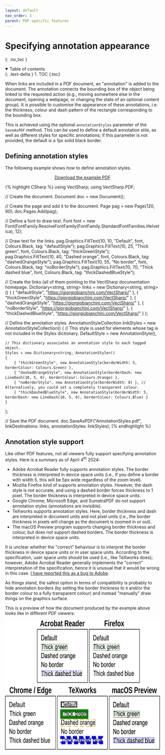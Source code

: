 ```yaml
---
layout: default
nav_order: 3
parent: PDF-specific features
---
```


# Specifying annotation appearance
{: .no_toc }

<details open markdown="block">
  <summary>
    Table of contents
  </summary>
  {: .text-delta }
1. TOC
{:toc}
</details>

When links are included in a PDF document, an "annotation" is added to the document. The annotation connects the bounding box of the object being linked to the requested action (e.g., moving somewhere else in the document, opening a webpage, or changing the state of an optional content group). It is possible to customise the appearance of these annotations, i.e. the thickness, colour and dash pattern of the rectangle corresponding to the bounding box.

This is achieved using the optional `annotationStyles` parameter of the `SaveAsPDF` method. This can be used to define a default annotation stile, as well as different styles for specific annotations; if this parameter is not provided, the default is a 1px solid black border.

## Defining annotation styles

The following example shows how to define annotation styles.

<div class="code-example">
    <p style="text-align: center">
        <a href="assets/tutorials/AnnotationStyles.pdf" download>Download the example PDF</a>
    </p>
</div>
{% highlight CSharp %}
using VectSharp;
using VectSharp.PDF;

// Create the document.
Document doc = new Document();

// Create the page and add it to the document.
Page pag = new Page(120, 90);
doc.Pages.Add(pag);

// Define a font to draw text.
Font font = new Font(FontFamily.ResolveFontFamily(FontFamily.StandardFontFamilies.Helvetica), 12);

// Draw text for the links.
pag.Graphics.FillText(10, 10, "Default", font, Colours.Black, tag: "defaultStyle");
pag.Graphics.FillText(10, 25, "Thick green", font, Colours.Black, tag: "thickGreenStyle");
pag.Graphics.FillText(10, 40, "Dashed orange", font, Colours.Black, tag: "dashedOrangeStyle");
pag.Graphics.FillText(10, 55, "No border", font, Colours.Black, tag: "noBorderStyle");
pag.Graphics.FillText(10, 70, "Thick dashed blue", font, Colours.Black, tag: "thickDashedBlueStyle");

// Create the links (all of them pointing to the VectSharp documentation homepage.
Dictionary<string, string> links = new Dictionary<string, string>()
{
    { "defaultStyle", "https://giorgiobianchini.com/VectSharp/" },
    { "thickGreenStyle", "https://giorgiobianchini.com/VectSharp/" },
    { "dashedOrangeStyle", "https://giorgiobianchini.com/VectSharp/" },
    { "noBorderStyle", "https://giorgiobianchini.com/VectSharp/" },
    { "thickDashedBlueStyle", "https://giorgiobianchini.com/VectSharp/" }
};

// Define the annotation styles.
AnnotationStyleCollection linkStyles = new AnnotationStyleCollection()
{
    // This style is used for elements whose tag is not included in the Styles dictionary.
    DefaultStyle = new AnnotationStyle(),

    // This dictionary associates an annotation style to each tagged object.
    Styles = new Dictionary<string, AnnotationStyle>()
    {
        { "thickGreenStyle", new AnnotationStyle(borderWidth: 5, borderColour: Colours.Green) },
        { "dashedOrangeStyle", new AnnotationStyle(borderDash: new LineDash(10, 5, 0), borderColour: Colours.Orange) },
        { "noBorderStyle", new AnnotationStyle(borderWidth: 0) }, // Alternatively, you could set a completely transparent colour.
        { "thickDashedBlueStyle", new AnnotationStyle(borderWidth: 5, borderDash: new LineDash(10, 5, 0), borderColour: Colours.Blue) }
    }
};

// Save the PDF document.
doc.SaveAsPDF("AnnotationStyles.pdf", linkDestinations: links, annotationStyles: linkStyles);
{% endhighlight %}

## Annotation style support

Like other PDF features, not all viewers fully support specifying annotation styles. Here is a summary as of April 4<sup>th</sup> 2024:

* Adobe Acrobat Reader fully supports annotation styles. The border thickness is interpreted in device space units (i.e., if you define a border with width 5, this will be 5px wide regardless of the zoom level).
* Mozilla Firefox kind of supports annotation styles. However, the dash style is not accurate, and using a dashed border forces thickness to 1 pixel. The border thickness is interpreted in device space units.
* Google Chrome, Microsoft Edge, and SumatraPDF do not support annotation styles (annotations are invisible).
* TeXworks supports annotation styles. Here, border thickness and dash are interpreted in document units and not pixel units (i.e., the border thickness in pixels will change as the document is zoomed in or out).
* The macOS Preview program supports changing border thickness and colour, but does not support dashed borders. The border thickness is interpreted in device space units.

It is unclear whether the "correct" behaviour is to interpret the border thickness in device space units or in user space units. According to the specification, user space units should be used (i.e., like TeXworks does); however, Adobe Acrobat Reader generally implements the "correct" interpretation of the specification, hence it is unusual that it would be wrong in this case. [I have reported this as a bug to Adobe](https://acrobat.uservoice.com/forums/926812-acrobat-reader-for-windows-and-mac/suggestions/48225377-bug-report-annotation-thickness-is-interpreted-in).

As things stand, the safest option in terms of compatibility is probably to hide annotation borders (by setting the border thickness to `0` and/or the border colour to a fully transparent colour) and instead "manually" draw things on the graphics surface.

This is a preview of how the document produced by the example above looks like in different PDF viewers:

<p style="text-align: center">
    <img src="assets/images/annotation_styles.svg" style="height:30em">
</p>